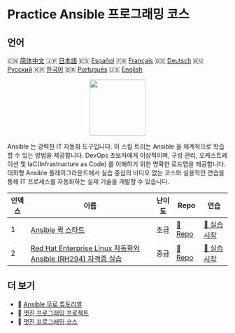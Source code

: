 # Practice Ansible 프로그래밍 코스

## 언어

🇨🇳 [简体中文](README_zh.md) 🇯🇵 [日本語](README_ja.md) 🇪🇸 [Español](README_es.md) 🇫🇷 [Français](README_fr.md) 🇩🇪 [Deutsch](README_de.md) 🇷🇺 [Русский](README_ru.md) 🇰🇷 [한국어](README_ko.md) 🇧🇷 [Português](README_pt.md) 🇺🇸 [English](README.md) 

<div align="center">
<img width="128px" src="https://file.labex.io/path/PBjrCC7U2Koq.png">
</div>

Ansible 는 강력한 IT 자동화 도구입니다. 이 스킬 트리는 Ansible 을 체계적으로 학습할 수 있는 방법을 제공합니다. DevOps 초보자에게 이상적이며, 구성 관리, 오케스트레이션 및 IaC(Infrastructure as Code) 를 이해하기 위한 명확한 로드맵을 제공합니다. 대화형 Ansible 플레이그라운드에서 실습 중심의 비디오 없는 코스와 실용적인 연습을 통해 IT 프로세스를 자동화하는 실제 기술을 개발할 수 있습니다.

|   인덱스 | 이름                                                                                                                                                | 난이도   | Repo                                                                                            | 연습                                                                                               |
|----------|-----------------------------------------------------------------------------------------------------------------------------------------------------|----------|-------------------------------------------------------------------------------------------------|----------------------------------------------------------------------------------------------------|
|        1 | [Ansible 퀵 스타트](https://labex.io/ko/courses/quick-start-with-ansible)                                                                           | 초급     | [🔗 Repo](https://github.com/labex-labs/quick-start-with-ansible)                               | [🚀 실습 시작](https://labex.io/ko/courses/quick-start-with-ansible)                               |
|        2 | [Red Hat Enterprise Linux 자동화와 Ansible (RH294) 자격증 실습](https://labex.io/ko/courses/red-hat-enterprise-linux-automation-with-ansible-rh294) | 중급     | [🔗 Repo](https://github.com/labex-labs/red-hat-enterprise-linux-automation-with-ansible-rh294) | [🚀 실습 시작](https://labex.io/ko/courses/red-hat-enterprise-linux-automation-with-ansible-rh294) |

## 더 보기

- 🔗 [Ansible 무료 튜토리얼](https://github.com/labex-labs/ansible-free-tutorials)
- 🔗 [멋진 프로그래밍 프로젝트](https://github.com/labex-labs/awesome-programming-projects)
- 🔗 [멋진 프로그래밍 코스](https://github.com/labex-labs/awesome-programming-courses)

